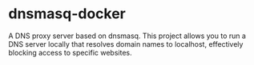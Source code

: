 # dnsmasq-docker

A DNS proxy server based on dnsmasq. This project allows you to run a DNS server locally that resolves domain names to localhost, effectively blocking access to specific websites.
